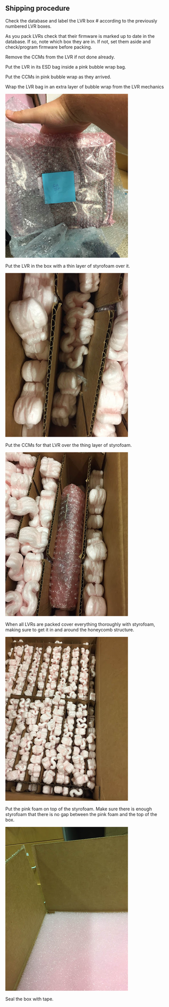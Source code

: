 ## Shipping procedure

Check the database and label the LVR box # according to the previously numbered LVR boxes.

As you pack LVRs check that their firmware is marked up to date in the database.  If so, note which box they are in.  If not, set them aside and check/program firmware before packing.

Remove the CCMs from the LVR if not done already.

Put the LVR in its ESD bag inside a pink bubble wrap bag.

Put the CCMs in pink bubble wrap as they arrived.

Wrap the LVR bag in an extra layer of bubble wrap from the LVR mechanics

![LVR_wrap](LVR_wrap.jpg)

Put the LVR in the box with a thin layer of styrofoam over it.

![LVR_box](LVR_box.jpg)

Put the CCMs for that LVR over the thing layer of styrofoam.

![LVR_CCMs_box](LVR_CCMs_box.jpg)

When all LVRs are packed cover everything thoroughly with styrofoam, making sure to get it in and around the honeycomb structure.

![LVR_styrofoam](LVR_styrofoam.jpg)

Put the pink foam on top of the styrofoam.  Make sure there is enough styrofoam that there is no gap between the pink foam and the top of the box.

![LVR_foam](LVR_foam.jpg)

Seal the box with tape.


